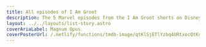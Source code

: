 ```yaml
---
title: All episodes of I Am Groot
description: The 5 Marvel episodes from the I Am Groot shorts on Disney+
layout: ../../layouts/list-story.astro
coverAriaLabel: Magnum Opus
coverPosterUrl: /.netlify/functions/tmdb-image/qtKlSjETlYzbq4URtxocQtKce8d.webp?transparent=0
---
```



